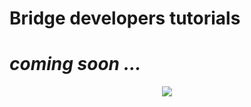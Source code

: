 # Bridge developers tutorials

# _coming soon ..._

<p align=center>
  <img src="https://cloud.githubusercontent.com/assets/2712405/15596313/6dd92760-2394-11e6-872b-37f40e75ec21.png"></img>
 <br><br>
</p>


